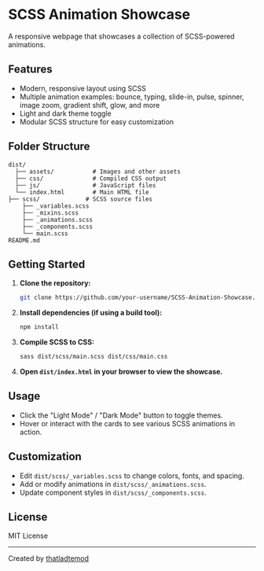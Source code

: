 # SCSS Animation Showcase

A responsive webpage that showcases a collection of SCSS-powered animations.

## Features

- Modern, responsive layout using SCSS
- Multiple animation examples: bounce, typing, slide-in, pulse, spinner, image zoom, gradient shift, glow, and more
- Light and dark theme toggle
- Modular SCSS structure for easy customization

## Folder Structure

```
dist/
  ├── assets/           # Images and other assets
  ├── css/              # Compiled CSS output
  ├── js/               # JavaScript files
  └── index.html        # Main HTML file
├── scss/             # SCSS source files
    ├── _variables.scss
    ├── _mixins.scss
    ├── _animations.scss
    ├── _components.scss
    └── main.scss
README.md
```

## Getting Started

1. **Clone the repository:**
   ```sh
   git clone https://github.com/your-username/SCSS-Animation-Showcase.git
   ```

2. **Install dependencies (if using a build tool):**
   ```sh
   npm install
   ```

3. **Compile SCSS to CSS:**
   ```sh
   sass dist/scss/main.scss dist/css/main.css
   ```

4. **Open `dist/index.html` in your browser to view the showcase.**

## Usage

- Click the "Light Mode" / "Dark Mode" button to toggle themes.
- Hover or interact with the cards to see various SCSS animations in action.

## Customization

- Edit `dist/scss/_variables.scss` to change colors, fonts, and spacing.
- Add or modify animations in `dist/scss/_animations.scss`.
- Update component styles in `dist/scss/_components.scss`.

## License

MIT License

---
Created by [thatladtemod](https://github.com/thatladtemod)
